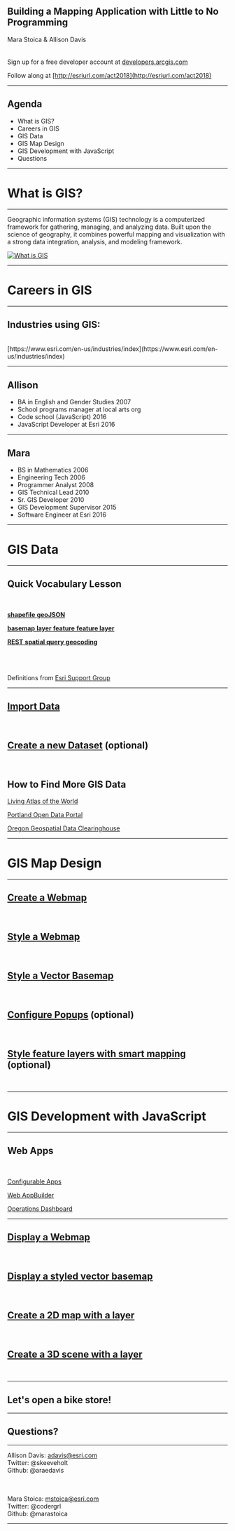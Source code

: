 <!-- .slide: class="title" -->

## Building a Mapping Application with Little to No Programming
Mara Stoica & Allison Davis
<br><br><br>
Sign up for a free developer account at [developers.arcgis.com](http://developers.arcgis.com)

Follow along at [http://esriurl.com/act2018](http://esriurl.com/act2018)

---

<!-- .slide: class="agenda" -->

## Agenda

- What is GIS?
- Careers in GIS
- GIS Data
- GIS Map Design
- GIS Development with JavaScript
- Questions

---

<!-- .slide: class="section" -->

# What is GIS?

---

Geographic information systems (GIS) technology is a computerized framework for gathering, managing, and analyzing data. Built upon the science of geography, it combines powerful mapping and visualization with a strong data integration, analysis, and modeling framework.

[![What is GIS](https://img.youtube.com/vi/LHDCRjAxpI0/0.jpg)](https://www.youtube.com/watch?v=LHDCRjAxpI0)

---

<!-- .slide: class="section" -->

# Careers in GIS

---

## Industries using GIS:
<br>
[https://www.esri.com/en-us/industries/index](https://www.esri.com/en-us/industries/index)

---

## Allison

- BA in English and Gender Studies 2007
- School programs manager at local arts org
- Code school (JavaScript) 2016
- JavaScript Developer at Esri 2016

---

## Mara

- BS in Mathematics 2006
- Engineering Tech 2006
- Programmer Analyst 2008
- GIS Technical Lead 2010
- Sr. GIS Developer 2010
- GIS Development Supervisor 2015
- Software Engineer at Esri 2016

---

<!-- .slide: class="section" -->

# GIS Data

---

## Quick Vocabulary Lesson
<br>

[**shapefile** **geoJSON**](https://github.com/marastoica/presentations/blob/master/2018-ACT-W-PDX/actwpdx/definitions.md)

[**basemap** **layer** **feature** **feature layer**](https://github.com/marastoica/presentations/blob/master/2018-ACT-W-PDX/actwpdx/definitions.md)

[**REST** **spatial query** **geocoding**](https://github.com/marastoica/presentations/blob/master/2018-ACT-W-PDX/actwpdx/definitions.md)

<br><br><br>
Definitions from [Esri Support Group](https://support.esri.com/en/other-resources/gis-dictionary)

---

## [Import Data](https://developers.arcgis.com/labs/arcgisonline/import-data/)
<br>

## [Create a new Dataset](https://developers.arcgis.com/labs/arcgisonline/create-a-new-dataset/) (optional)
<br>

## How to Find More GIS Data

[Living Atlas of the World](https://livingatlas.arcgis.com/en/)

[Portland Open Data Portal](http://gis-pdx.opendata.arcgis.com/) 

[Oregon Geospatial Data Clearinghouse](https://www.oregon.gov/geo/Pages/sdlibrary.aspx)

---

<!-- .slide: class="section" -->

# GIS Map Design

---

## [Create a Webmap](https://developers.arcgis.com/labs/arcgisonline/create-a-web-map/)
<br>

## [Style a Webmap](https://developers.arcgis.com/labs/arcgisonline/style-a-web-map/)
<br>

## [Style a Vector Basemap](https://developers.arcgis.com/labs/arcgisonline/style-a-vector-basemap/)
<br>

## [Configure Popups](https://developers.arcgis.com/labs/arcgisonline/configure-pop-ups/) (optional)
<br>

## [Style feature layers with smart mapping](https://developers.arcgis.com/labs/arcgisonline/style-feature-layers-with-smart-mapping/) (optional)
<br>

---

<!-- .slide: class="section" -->

# GIS Development with JavaScript

---

## Web Apps
<br>

[Configurable Apps](http://www.esri.com/software/configurable-apps)

[Web AppBuilder](https://doc.arcgis.com/en/web-appbuilder/)

[Operations Dashboard](https://doc.arcgis.com/en/operations-dashboard/)

---

## [Display a Webmap](https://developers.arcgis.com/labs/javascript/display-a-web-map/)
<br>

## [Display a styled vector basemap](https://developers.arcgis.com/labs/javascript/display-a-styled-vector-basemap/)
<br>

## [Create a 2D map with a layer](https://developers.arcgis.com/labs/javascript/create-a-2d-map-with-a-layer/)
<br>

## [Create a 3D scene with a layer](https://developers.arcgis.com/labs/javascript/create-a-3d-scene-with-a-layer/)
<br>

---

<!-- .slide: class="questions" -->

## Let's open a bike store!

---

<!-- .slide: class="questions" -->

## Questions?

---

<!-- .slide: class="agenda" -->


Allison Davis: adavis@esri.com<br>
Twitter: @skeeveholt<br>
Github: @araedavis

<br><br>
Mara Stoica: mstoica@esri.com <br>
Twitter: @codergrl<br>
Github: @marastoica

---

<!-- .slide: class="end" -->
